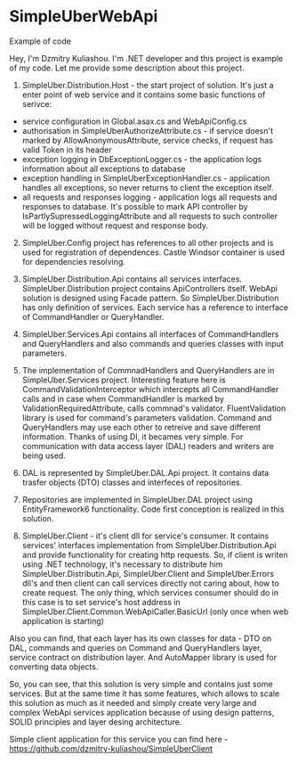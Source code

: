 # SimpleUberWebApi
Example of code

Hey, I'm Dzmitry Kuliashou. I'm .NET developer and this project is example of my code.
Let me provide some description about this project.

1. SimpleUber.Distribution.Host - the start project of solution. It's just a enter point of web service and it contains some basic functions of serivce:
- service configuration in Global.asax.cs and WebApiConfig.cs
- authorisation in SimpleUberAuthorizeAttribute.cs - if service doesn't marked by AllowAnonymousAttribute, service checks, if request has valid Token in its header
- exception logging in DbExceptionLogger.cs - the application logs information about all exceptions to database
- exception handling in SimpleUberExceptionHandler.cs - application handles all exceptions, so never returns to client the exception itself.
- all requests and responses logging - application logs all requests and responses to database. It's possible to mark API controller by IsPartlySupressedLoggingAttribute and all requests to such controller will be logged without request and response body.

2. SimpleUber.Config project has references to all other projects and is used for registration of dependences. Castle Windsor container is used for dependencies resolving.

3. SimpleUber.Distribution.Api contains all services interfaces. SimpleUber.Distribution project contains ApiControllers itself. WebApi solution is designed using Facade pattern. So SimpleUber.Distribution has only definition of services. Each service has a reference to interface of CommandHandler or QueryHandler.

4. SimpleUber.Services.Api contains all interfaces of CommandHandlers and QueryHandlers and also commands and queries classes with input parameters.

5. The implementation of CommnadHandlers and QueryHandlers are in SimpleUber.Services project. Interesting feature here is CommandValidationInterceptor which intercepts all CommandHandler calls and in case when CommandHandler is marked by ValidationRequiredAttribute, calls commnad's validator. FluentValidation library is used for command's parameters validation. Command and QueryHandlers may use each other to retreive and save different information. Thanks of using DI, it becames very simple. For communication with data access layer (DAL) readers and writers are being used.

6. DAL is represented by SimpleUber.DAL.Api project. It contains data trasfer objects (DTO) classes and interfeces of repositories.

7. Repositories are implemented in SimpleUber.DAL project using EntityFramework6 functionality. Code first conception is realized in this solution.

8. SimpleUber.Client - it's client dll for service's consumer. It contains services' interfaces implementation from SimpleUber.Distribution.Api and provide functionality for creating http requests. So, if client is writen using .NET technology, it's necessary to distribute him SimpleUber.Distributin.Api, SimpleUber.Client and SimpleUber.Errors dll's and then client can call services directly not caring about, how to create request. The only thing, which services consumer should do in this case is to set service's host address in SimpleUber.Client.Common.WebApiCaller.BasicUrl (only once when web application is starting)

Also you can find, that each layer has its own classes for data - DTO on DAL, commands and queries on Command and QueryHandlers layer, service contract on distribution layer. And AutoMapper library is used for converting data objects.

So, you can see, that this solution is very simple and contains just some services. But at the same time it has some features, which allows to scale this solution as much as it needed and simply create very large and complex WebApi services application because of using design patterns, SOLID principles and layer desing architecture.

Simple client application for this service you can find here - https://github.com/dzmitry-kuliashou/SimpleUberClient

